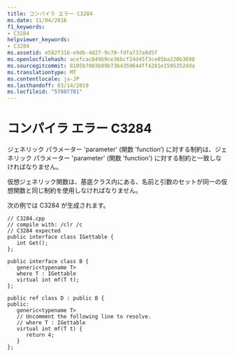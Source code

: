 ```yaml
---
title: コンパイラ エラー C3284
ms.date: 11/04/2016
f1_keywords:
- C3284
helpviewer_keywords:
- C3284
ms.assetid: e582f316-e9db-4d27-9c70-fdfa737a9d5f
ms.openlocfilehash: acefcac849b9ce36bcf24d45f3ce85ba220b3698
ms.sourcegitcommit: 8105b7003b89b73b4359644ff4281e1595352dda
ms.translationtype: MT
ms.contentlocale: ja-JP
ms.lasthandoff: 03/14/2019
ms.locfileid: "57807781"
---
```

# <a name="compiler-error-c3284"></a>コンパイラ エラー C3284

ジェネリック パラメーター 'parameter' (関数 ’function’) に対する制約は、ジェネリック パラメーター 'parameter' (関数 'function') に対する制約と一致しなければなりません。

仮想ジェネリック関数は、基底クラス内にある、名前と引数のセットが同一の仮想関数と同じ制約を使用しなければなりません。

次の例では C3284 が生成されます。

```
// C3284.cpp
// compile with: /clr /c
// C3284 expected
public interface class IGettable {
   int Get();
};

public interface class B {
   generic<typename T>
   where T : IGettable
   virtual int mf(T t);
};

public ref class D : public B {
public:
   generic<typename T>
   // Uncomment the following line to resolve.
   // where T : IGettable
   virtual int mf(T t) {
      return 4;
   }
};
```